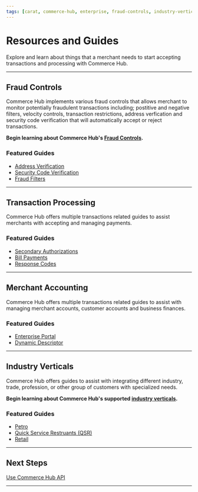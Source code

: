 ```yaml
---
tags: [carat, commerce-hub, enterprise, fraud-controls, industry-verticals, master-data, resources-and-guides]
---
```


# Resources and Guides

Explore and learn about things that a merchant needs to start accepting transactions and processing with Commerce Hub. 

---

## Fraud Controls

Commerce Hub implements various fraud controls that allows merchant to monitor potentially fraudulent transactions including; postitive and negative filters, velocity controls, transaction restrictions, address verfication and security code verification that will automatically accept or reject transactions.

**Begin learning about Commerce Hub's [Fraud Controls](?path=docs/Resources/Guides/Fraud/Fraud-Settings.md).**

### Featured Guides

- [Address Verification](?path=docs/Resources/Guides/Fraud/Address-Verification.md)
- [Security Code Verification](?path=docs/Resources/Guides/Fraud/Security-Code.md)
- [Fraud Filters](?path=docs/Resources/Guides/Fraud/Fraud-Settings-Filters.md)

---

## Transaction Processing

Commerce Hub offers multiple transactions related guides to assist merchants with accepting and managing payments.

### Featured Guides

- [Secondary Authorizations](?path=docs/Resources/Guides/Authorizations/Authorization-Types.md)
- [Bill Payments](?path=docs/Resources/Guides/Bill-Payments/Bill-Payments.md)
- [Response Codes](?path=docs/Resources/Guides/Response-Codes/Response-Codes.md)

---

## Merchant Accounting

Commerce Hub offers multiple transactions related guides to assist with managing merchant accounts, customer accounts and business finances.

### Featured Guides

- [Enterprise Portal](?path=docs/Resources/Guides/Enterprise-Portal/Enterprise-Portal.md)
- [Dynamic Descriptor](?path=docs/Resources/Guides/Dynamic-Descriptor.md)
<!--
- [Vault](?path=docs/Resources/Guides/Vault/Vault-Overview.md)
- [Reporting](?path=docs/Resources/Guides/Reporting/Reporting-Overview.md)
-->

---

## Industry Verticals

Commerce Hub offers guides to assist with integrating different industry, trade, profession, or other group of customers with specialized needs.

**Begin learning about Commerce Hub's supported [industry verticals](?path=docs/Resources/Guides/Industry-Verticals/Industry-Verticals.md).**

### Featured Guides

- [Petro](?path=docs/Resources/Guides/Industry-Verticals/Petro.md)
- [Quick Service Restruants (QSR)](?path=docs/Resources/Guides/Industry-Verticals/QSR.md)
- [Retail](?path=docs/Resources/Guides/Industry-Verticals/Retail.md)

---

## Next Steps

[Use Commerce Hub API](?path=docs/Resources/API-Documents/Use-Our-APIs.md)

---
